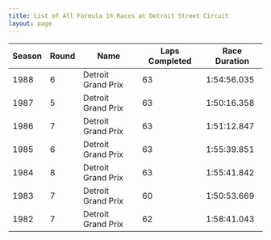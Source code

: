 ```yaml
---
title: List of All Formula 1® Races at Detroit Street Circuit
layout: page
---
```



| Season | Round | Name | Laps Completed | Race Duration |
|--|--|--|--|--|
| 1988 | 6 | Detroit Grand Prix | 63 | 1:54:56.035 |
| 1987 | 5 | Detroit Grand Prix | 63 | 1:50:16.358 |
| 1986 | 7 | Detroit Grand Prix | 63 | 1:51:12.847 |
| 1985 | 6 | Detroit Grand Prix | 63 | 1:55:39.851 |
| 1984 | 8 | Detroit Grand Prix | 63 | 1:55:41.842 |
| 1983 | 7 | Detroit Grand Prix | 60 | 1:50:53.669 |
| 1982 | 7 | Detroit Grand Prix | 62 | 1:58:41.043 |


